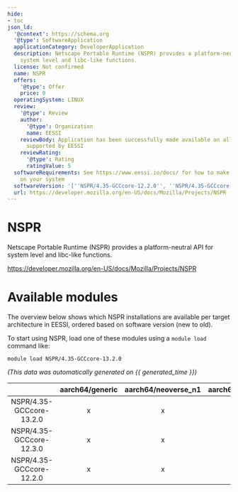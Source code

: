 ```yaml
---
hide:
- toc
json_ld:
  '@context': https://schema.org
  '@type': SoftwareApplication
  applicationCategory: DeveloperApplication
  description: Netscape Portable Runtime (NSPR) provides a platform-neutral API for
    system level and libc-like functions.
  license: Not confirmed
  name: NSPR
  offers:
    '@type': Offer
    price: 0
  operatingSystem: LINUX
  review:
    '@type': Review
    author:
      '@type': Organization
      name: EESSI
    reviewBody: Application has been successfully made available on all architectures
      supported by EESSI
    reviewRating:
      '@type': Rating
      ratingValue: 5
  softwareRequirements: See https://www.eessi.io/docs/ for how to make EESSI available
    on your system
  softwareVersion: '[''NSPR/4.35-GCCcore-12.2.0'', ''NSPR/4.35-GCCcore-12.3.0'', ''NSPR/4.35-GCCcore-13.2.0'']'
  url: https://developer.mozilla.org/en-US/docs/Mozilla/Projects/NSPR
---
```


NSPR
====


Netscape Portable Runtime (NSPR) provides a platform-neutral API for system level and libc-like functions.

https://developer.mozilla.org/en-US/docs/Mozilla/Projects/NSPR
# Available modules


The overview below shows which NSPR installations are available per target architecture in EESSI, ordered based on software version (new to old).

To start using NSPR, load one of these modules using a `module load` command like:

```shell
module load NSPR/4.35-GCCcore-13.2.0
```

*(This data was automatically generated on {{ generated_time }})*  

| |aarch64/generic|aarch64/neoverse_n1|aarch64/neoverse_v1|aarch64/nvidia|x86_64/generic|x86_64/amd/zen2|x86_64/amd/zen3|x86_64/amd/zen4|x86_64/intel/haswell|x86_64/intel/sapphirerapids|x86_64/intel/skylake_avx512|aarch64/nvidia/grace|
| :---: | :---: | :---: | :---: | :---: | :---: | :---: | :---: | :---: | :---: | :---: | :---: | :---: |
|NSPR/4.35-GCCcore-13.2.0|x|x|x|-|x|x|x|x|x|x|x|x|
|NSPR/4.35-GCCcore-12.3.0|x|x|x|-|x|x|x|x|x|x|x|x|
|NSPR/4.35-GCCcore-12.2.0|x|x|x|-|x|x|x|x|x|x|x|x|
